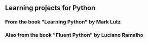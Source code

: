 ## Learning projects for Python

### From the book "Learning Python" by Mark Lutz

### Also from the book "Fluent Python" by Luciano Ramalho
